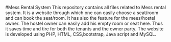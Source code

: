 #Mess Rental System
This repository contains all files related to Mess rental system. It is a website through which one can easily choose a seat/room and can book the seat/room. It has also the feature for the mees/hostel owner. The hostel owner can easily add his empty room or seat here. Thus it saves time and tire for both the tenants and the owner party.
The website is developed using PHP, HTML, CSS,bootstrap, Java script and MySQL.
